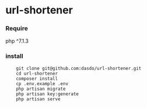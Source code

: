 # url-shortener

### Require
php ^7.1.3

### install

```ssh
    git clone git@github.com:dasdo/url-shortener.git
    cd url-shortener
    composer install
    cp .env.example .env 
    php artisan migrate
    php artisan key:generate
    php artisan serve
```

